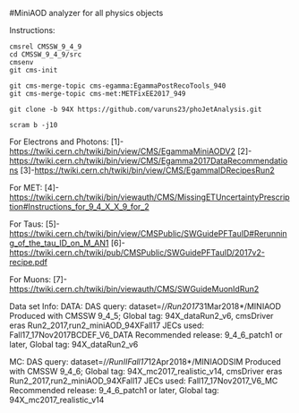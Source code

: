 #MiniAOD analyzer for all physics objects 

Instructions:
```
cmsrel CMSSW_9_4_9
cd CMSSW_9_4_9/src
cmsenv
git cms-init

git cms-merge-topic cms-egamma:EgammaPostRecoTools_940
git cms-merge-topic cms-met:METFixEE2017_949

git clone -b 94X https://github.com/varuns23/phoJetAnalysis.git

scram b -j10
```

For Electrons and Photons:
[1]-https://twiki.cern.ch/twiki/bin/view/CMS/EgammaMiniAODV2
[2]-https://twiki.cern.ch/twiki/bin/view/CMS/Egamma2017DataRecommendations
[3]-https://twiki.cern.ch/twiki/bin/view/CMS/EgammaIDRecipesRun2

For MET:
[4]-https://twiki.cern.ch/twiki/bin/viewauth/CMS/MissingETUncertaintyPrescription#Instructions_for_9_4_X_X_9_for_2

For Taus:
[5]-https://twiki.cern.ch/twiki/bin/view/CMSPublic/SWGuidePFTauID#Rerunning_of_the_tau_ID_on_M_AN1
[6]-https://twiki.cern.ch/twiki/pub/CMSPublic/SWGuidePFTauID/2017v2-recipe.pdf

For Muons:
[7]-https://twiki.cern.ch/twiki/bin/viewauth/CMS/SWGuideMuonIdRun2


Data set Info:
DATA:
DAS query: dataset=/*/Run2017*31Mar2018*/MINIAOD
Produced with CMSSW 9_4_5; Global tag: 94X_dataRun2_v6, cmsDriver eras Run2_2017,run2_miniAOD_94XFall17
JECs used: Fall17_17Nov2017BCDEF_V6_DATA
Recommended release: 9_4_6_patch1 or later, Global tag: 94X_dataRun2_v6

MC:
DAS query: dataset=/*/RunIIFall17*12Apr2018*/MINIAODSIM
Produced with CMSSW 9_4_6; Global tag: 94X_mc2017_realistic_v14, cmsDriver eras Run2_2017,run2_miniAOD_94XFall17
JECs used: Fall17_17Nov2017_V6_MC
Recommended release: 9_4_6_patch1 or later, Global tag: 94X_mc2017_realistic_v14
